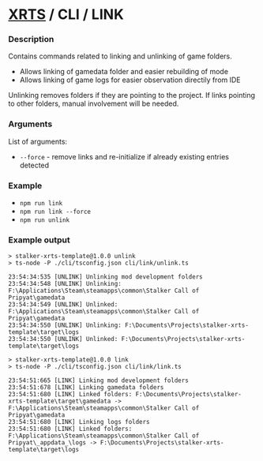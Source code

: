 # [XRTS](../../README.md) / CLI / LINK

### Description

Contains commands related to linking and unlinking of game folders.

- Allows linking of gamedata folder and easier rebuilding of mode
- Allows linking of game logs for easier observation directily from IDE

Unlinking removes folders if they are pointing to the project.
If links pointing to other folders, manual involvement will be needed.

### Arguments

List of arguments:

- `--force` - remove links and re-initialize if already existing entries detected

### Example

- `npm run link`
- `npm run link --force`
- `npm run unlink`

### Example output

```text
> stalker-xrts-template@1.0.0 unlink
> ts-node -P ./cli/tsconfig.json cli/link/unlink.ts

23:54:34:535 [UNLINK] Unlinking mod development folders
23:54:34:548 [UNLINK] Unlinking: F:\Applications\Steam\steamapps\common\Stalker Call of Pripyat\gamedata
23:54:34:549 [UNLINK] Unlinked: F:\Applications\Steam\steamapps\common\Stalker Call of Pripyat\gamedata
23:54:34:550 [UNLINK] Unlinking: F:\Documents\Projects\stalker-xrts-template\target\logs
23:54:34:550 [UNLINK] Unlinked: F:\Documents\Projects\stalker-xrts-template\target\logs
```

```text
> stalker-xrts-template@1.0.0 link
> ts-node -P ./cli/tsconfig.json cli/link/link.ts

23:54:51:665 [LINK] Linking mod development folders
23:54:51:678 [LINK] Linking gamedata folders
23:54:51:680 [LINK] Linked folders: F:\Documents\Projects\stalker-xrts-template\target\gamedata -> F:\Applications\Steam\steamapps\common\Stalker Call of Pripyat\gamedata
23:54:51:680 [LINK] Linking logs folders
23:54:51:680 [LINK] Linked folders: F:\Applications\Steam\steamapps\common\Stalker Call of Pripyat\_appdata_\logs -> F:\Documents\Projects\stalker-xrts-template\target\logs
```
